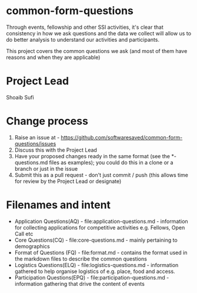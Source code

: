 # common-form-questions
Through events, fellowship and other SSI activities, it's clear that consistency in how we ask questions and the data we collect will allow us to do better analysis to understand our activities and participants.

This project covers the common questions we ask (and most of them have reasons and when they are applicable)


# Project Lead
Shoaib Sufi

# Change process

1. Raise an issue at - https://github.com/softwaresaved/common-form-questions/issues
2. Discuss this with the Project Lead
3. Have your proposed changes ready in the same format (see the \*-questions.md files as examples); you could do this in a clone or a branch or just in the issue
4. Submit this as a pull request - don't just commit / push (this allows time for review by the Project Lead or designate)

# Filenames and intent

* Application Questions(AQ) - file:application-questions.md - information for collecting applications for competitive activities e.g. Fellows, Open Call etc
* Core Questions(CQ) - file:core-questions.md - mainly pertaining to demographics
* Format of Questions (FQ) - file:format.md - contains the format used in the markdown files to describe the common questions
* Logistics Questions(ELQ) - file:logistics-questions.md - information gathered to help organise logistics of e.g. place, food and access.
* Participation Questions(EPQ) - file:participation-questions.md -  information gathering that drive the content of events

